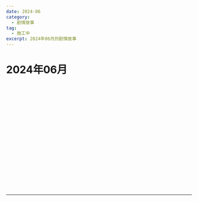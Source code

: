 ```yaml
---
date: 2024-06
category:
  - 剧情故事
tag:
  - 施工中
excerpt: 2024年06月的剧情故事
---
```


# 2024年06月 

<EpisodeButton label="6/1　#225" badge="施工中">
</EpisodeButton>
<br>

<EpisodeButton label="6/2　#226" badge="施工中">
</EpisodeButton>
<br>

<EpisodeButton label="6/4　#227" badge="施工中">
</EpisodeButton>
<br>

<EpisodeButton label="6/5　#228" badge="施工中">
</EpisodeButton>
<br>

<EpisodeButton label="6/6　#229" badge="施工中">
</EpisodeButton>
<br>

<EpisodeButton label="6/7　#230" badge="施工中">
</EpisodeButton>
<br>

<EpisodeButton label="6/8　#231" badge="施工中">
</EpisodeButton>
<br>

<EpisodeButton label="6/9　#232" badge="施工中">
</EpisodeButton>
<br>

<EpisodeButton label="6/11　#233" badge="施工中">
</EpisodeButton>
<br>

<EpisodeButton label="6/12　#234" badge="施工中">
</EpisodeButton>
<br>

<EpisodeButton label="6/13　#235" badge="施工中">
</EpisodeButton>
<br>

<EpisodeButton label="6/14　#236" addon="[含卫星外]" badge="施工中">
</EpisodeButton>
<br>

<EpisodeButton label="6/15　#237" addon="[含卫星外]" badge="施工中">
</EpisodeButton>
<br>

<EpisodeButton label="6/20　#238" badge="施工中">
</EpisodeButton>
<br>

<EpisodeButton label="6/25　#239" addon="[含卫星外]" badge="施工中">
</EpisodeButton>
<br>

<EpisodeButton label="6/26　#240" badge="施工中">
</EpisodeButton>
<br>

<EpisodeButton label="6/28　#241" badge="施工中">
</EpisodeButton>
<br>

---

<script setup>
  import EpisodeButton from "@EpisodeButton"
</script>